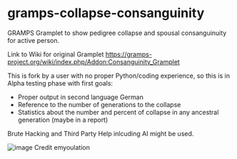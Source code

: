 # gramps-collapse-consanguinity

GRAMPS Gramplet to show pedigree collapse and spousal consanguinuity for active person.

Link to Wiki for original Gramplet
https://gramps-project.org/wiki/index.php/Addon:Consanguinity_Gramplet

This is fork by a user with no proper Python/coding experience, so this is in Alpha testing phase with first goals:
- Proper output in second language German
- Reference to the number of generations to the collapse
- Statistics about the number and percent of collapse in any ancestral generation (maybe in a report)
  
Brute Hacking and Third Party Help inlcuding AI might be used. 

![image](https://user-images.githubusercontent.com/69127217/171289438-4ce355e0-4cbd-4eaf-ae8f-63405787ba89.png) 
Credit emyoulation 
